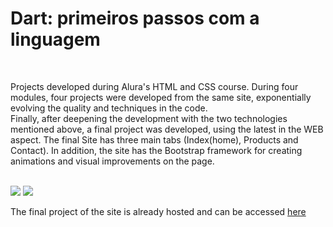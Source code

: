 <h1>Dart: primeiros passos com a linguagem</h1>
<br>
<p> Projects developed during Alura's HTML and CSS course. During four modules, four projects were developed from the same site, exponentially evolving the quality and techniques in the code.
 <br>
Finally, after deepening the development with the two technologies mentioned above, a final project was developed, using the latest in the WEB aspect. The final Site has three main tabs (Index(home), Products and Contact). In addition, the site has the Bootstrap framework for creating animations and visual improvements on the page.
</p>
<br>
  <img src="https://github.com/gpessoni/Barbearia-Alura/blob/main/Images%20from%20the%20project/1.PNG?raw=true" >
   <img src="https://github.com/gpessoni/Barbearia-Alura/blob/main/Images%20from%20the%20project/2.PNG?raw=true">
  
  <p> The final project of the site is already hosted and can be accessed <a href="https://barbearia-alura-novo.000webhostapp.com/">here</a>
